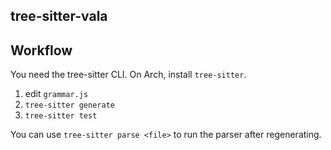 tree-sitter-vala
----------------

## Workflow

You need the tree-sitter CLI. On Arch, install `tree-sitter`.

1. edit `grammar.js`
2. `tree-sitter generate`
3. `tree-sitter test`

You can use `tree-sitter parse <file>` to run the parser after regenerating.
